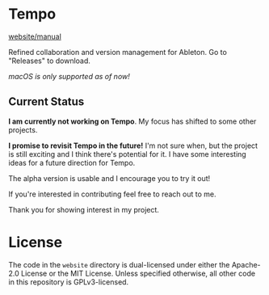 # Tempo 
[website/manual](https://mattheson.github.io/tempo/)

Refined collaboration and version management for Ableton.
Go to "Releases" to download.

*macOS is only supported as of now!*

## Current Status
**I am currently not working on Tempo**. My focus has shifted to some other projects.

**I promise to revisit Tempo in the future!** I'm not sure when, but the project is still exciting and I think there's potential for it. I have some interesting ideas for a future direction for Tempo.

The alpha version is usable and I encourage you to try it out!

If you're interested in contributing feel free to reach out to me.

Thank you for showing interest in my project.

# License

The code in the `website` directory is dual-licensed under either the Apache-2.0 License or the MIT License.
Unless specified otherwise, all other code in this repository is GPLv3-licensed.
